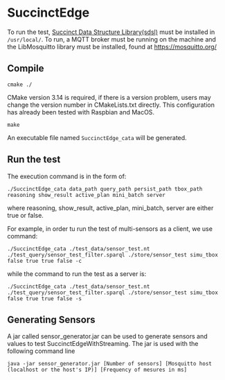 # SuccinctEdge

To run the test, [Succinct Data Structure Library(sdsl)](https://github.com/simongog/sdsl-lite) must be installed in `/usr/local/`.
To run, a MQTT broker must be running on the machine and the LibMosquitto library must be installed, found at https://mosquitto.org/

## Compile

    cmake ./

CMake version 3.14 is required, if there is a version problem, users may change the version number in CMakeLists.txt directly. This configuration has already been tested with Raspbian and MacOS. <br>

    make
    
An executable file named `SuccinctEdge_cata` will be generated.

## Run the test

The execution command is in the form of:

    ./SuccinctEdge_cata data_path query_path persist_path tbox_path reasoning show_result active_plan mini_batch server
    
where reasoning, show_result, active_plan, mini_batch, server are either true or false.

For example, in order tu run the test of multi-sensors as a client, we use command:

    ./SuccinctEdge_cata ./test_data/sensor_test.nt ./test_query/sensor_test_filter.sparql ./store/sensor_test simu_tbox false true true false -c
    
while the command to run the test as a server is:

    ./SuccinctEdge_cata ./test_data/sensor_test.nt ./test_query/sensor_test_filter.sparql ./store/sensor_test simu_tbox false true true false -s

## Generating Sensors

A jar called sensor_generator.jar can be used to generate sensors and values to test SuccinctEdgeWithStreaming. The jar is used with the following command line

	java -jar sensor_generator.jar [Number of sensors] [Mosquitto host (localhost or the host's IP)] [Frequency of mesures in ms]

